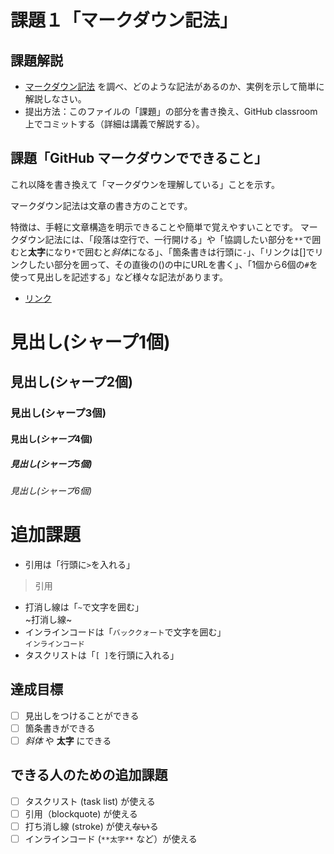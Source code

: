  <font color="red"></font>
# 課題１「マークダウン記法」

## 課題解説

- [マークダウン記法](https://guides.github.com/features/mastering-markdown/) を調べ、どのような記法があるのか、実例を示して簡単に解説しなさい。
- 提出方法：このファイルの「課題」の部分を書き換え、GitHub classroom 上でコミットする（詳細は講義で解説する）。

## 課題「GitHub マークダウンでできること」
これ以降を書き換えて「マークダウンを理解している」ことを示す。

マークダウン記法は文章の書き方のことです。

特徴は、手軽に文章構造を明示できることや簡単で覚えやすいことです。
マークダウン記法には、「段落は空行で、一行開ける」や「協調したい部分を`**`で囲むと**太字**になり`*`で囲むと*斜体*になる」、「箇条書きは行頭に`-`」、「リンクは[]でリンクしたい部分を囲って、その直後の()の中にURLを書く」、「1個から6個の`#`を使って見出しを記述する」など様々な記法があります。

- [リンク](https//github.com/)
# 見出し(**シャープ**1個)
## 見出し(**シャープ**2個)
### 見出し(**シャープ**3個)
#### 見出し(*シャープ*4個)
##### 見出し(*シャープ*5個)
###### 見出し(*シャープ*6個)

# 追加課題
- 引用は「行頭に`>`を入れる」
>引用
- 打消し線は「`~`で文字を囲む」
<br>~打消し線~
- インラインコードは「`バッククォート`で文字を囲む」
<br>`インラインコード`
- タスクリストは「`[ ]`を行頭に入れる」

## 達成目標

- [ ] 見出しをつけることができる
- [ ] 箇条書きができる
- [ ] *斜体* や **太字** にできる

## できる人のための追加課題

- [ ] タスクリスト (task list) が使える
- [ ] 引用（blockquote) が使える
- [ ] 打ち消し線 (stroke) が使え~~ない~~る
- [ ] インラインコード (`**太字**` など）が使える
